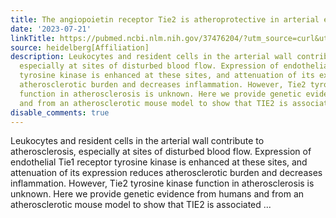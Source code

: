 ```yaml
---
title: The angiopoietin receptor Tie2 is atheroprotective in arterial endothelium
date: '2023-07-21'
linkTitle: https://pubmed.ncbi.nlm.nih.gov/37476204/?utm_source=curl&utm_medium=rss&utm_campaign=pubmed-2&utm_content=1FakS-2QOkCT8HsMOQP1bCRQ4YzyumYOmxmF0moLsQ3dFB1E9V&fc=20220326224207&ff=20230721221905&v=2.17.9.post6+86293ac
source: heidelberg[Affiliation]
description: Leukocytes and resident cells in the arterial wall contribute to atherosclerosis,
  especially at sites of disturbed blood flow. Expression of endothelial Tie1 receptor
  tyrosine kinase is enhanced at these sites, and attenuation of its expression reduces
  atherosclerotic burden and decreases inflammation. However, Tie2 tyrosine kinase
  function in atherosclerosis is unknown. Here we provide genetic evidence from humans
  and from an atherosclerotic mouse model to show that TIE2 is associated ...
disable_comments: true
---
```

Leukocytes and resident cells in the arterial wall contribute to atherosclerosis, especially at sites of disturbed blood flow. Expression of endothelial Tie1 receptor tyrosine kinase is enhanced at these sites, and attenuation of its expression reduces atherosclerotic burden and decreases inflammation. However, Tie2 tyrosine kinase function in atherosclerosis is unknown. Here we provide genetic evidence from humans and from an atherosclerotic mouse model to show that TIE2 is associated ...